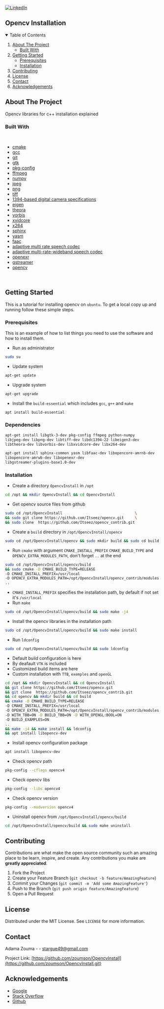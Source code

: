[![LinkedIn][linkedin-shield]][linkedin-url]
## Opencv Installation

<!-- TABLE OF CONTENTS -->
<details open="open">
  <summary>Table of Contents</summary>
  <ol>
    <li>
      <a href="#about-the-project">About The Project</a>
      <ul>
        <li><a href="#built-with">Built With</a></li>
      </ul>
    </li>
    <li>
      <a href="#getting-started">Getting Started</a>
      <ul>
        <li><a href="#prerequisites">Prerequisites</a></li>
        <li><a href="#installation">Installation</a></li>
      </ul>
    </li>
    <li><a href="#contributing">Contributing</a></li>
    <li><a href="#license">License</a></li>
    <li><a href="#contact">Contact</a></li>
    <li><a href="#acknowledgements">Acknowledgements</a></li>
  </ol>
</details>



<!-- ABOUT THE PROJECT -->
## About The Project

Opencv libraries for c++ installation explained 

<!--Built with -->
### Built With

<br>

* [cmake](https://cmake.org/)
* [gcc](https://gcc.gnu.org/)
* [git](https://git-scm.com/)
* [gtk](https://www.gtk.org/)
* [pkg-config](https://www.freedesktop.org/wiki/Software/pkg-config/)
* [ffmpeg](http://ffmpeg.org/)
* [numpy](https://numpy.org/)
* [jpeg](https://jpegclub.org/reference/)
* [png](http://www.libpng.org/pub/png/libpng.html)
* [tiff](https://www.adobe.io/open/standards/TIFF.html)
* [1394-based digital camera specifications](https://damien.douxchamps.net/ieee1394/libdc1394/)
* [eigen](https://www.eigen.tuxfamily.org)
* [theora](https://www.theora.org/)
* [vorbis](https://xiph.org/vorbis/doc/libvorbis/index.html)
* [xvidcore](https://www.xvid.com/)
* [x264](https://www.videolan.org/developers/x264.html)
* [sphinx](https://www.sphinx-doc.org/en/master/)
* [yasm](https://yasm.tortall.net/)
* [faac](http://faac.sourceforge.net/)
* [adaptive multi rate speech codec](https://packages.debian.org/sid/libopencore-amrnb-dev)
* [adaptive multi-rate-wideband speech codec](https://packages.debian.org/sid/libopencore-amrwb-dev)
* [openexr](https://www.openexr.com/)
* [gstreamer](https://gstreamer.freedesktop.org/)
* [opencv](https://opencv.org/)

<br>

<!-- GETTING STARTED -->
## Getting Started

This is a tutorial for installing opencv on `ubuntu`. 
To get a local copy up and running follow these simple steps.

### Prerequisites

This is an example of how to list things you need to use the software and how to install them.
* Run as administrator 
 ```sh
 sudo su
 ```
* Update system
 ```sh
 apt-get update
 ```
* Upgrade system
 ```sh
 apt-get upgrade
 ```
 * Install the `build-essential` which includes `gcc`, `g++` and `make`
  ```sh
 apt install build-essential
 ```
 ### Dependencies
 ```sh
 apt-get install libgtk-3-dev pkg-config ffmpeg python-numpy            \
 libjpeg-dev libpng-dev libtiff-dev libdc1394-22 libeigen3-dev          \
 libtheora-dev libvorbis-dev libxvidcore-dev libx264-dev
 ```
 ```sh
 apt-get install sphinx-common yasm libfaac-dev libopencore-amrnb-dev   \
 libopencore-amrwb-dev libopenexr-dev                                   \
 libgstreamer-plugins-base1.0-dev 
 ```
 
  ### Installation
  
 * Create a directory `OpencvInstall` in `/opt`
 
 ```sh
 cd /opt && mkdir OpencvInstall && cd OpencvInstall
 ```
 * Get opencv source files from github
 ```sh
 sudo cd /opt/OpencvInstall                                 \
 && sudo git clone https://github.com/Itseez/opencv.git     \
 && sudo clone  https://github.com/Itseez/opencv_contrib.git
 ```
 * Create a `build` directory in `/opt/OpencvInstall/opencv`
 ```sh
 sudo cd /opt/OpencvInstall/opencv && sudo mkdir build && sudo cd build
 ```
 * Run `cmake` with argument `CMAKE_INSTALL_PREFIX` `CMAKE_BUILD_TYPE` and  `OPENCV_EXTRA_MODULES_PATH`, don't      forget `..` at the end
 ```sh
 sudo cd /opt/OpencvInstall/opencv/build                                 \
 && sudo cmake -D CMAKE_BUILD_TYPE=RELEASE 
 -D CMAKE_INSTALL_PREFIX=/usr/local                                      \
 -D OPENCV_EXTRA_MODULES_PATH=/opt/OpencvInstall/opencv_contrib/modules  \
 ..
 ``` 
 * `CMAKE_INSTALL_PREFIX` specifies the installation path, by default if not set it's `/usr/local`
 * Run `make`
 ```sh
 sudo cd /opt/OpencvInstall/opencv/build && sudo make -j4
 ``` 
 * Install the opencv libraries in the installation path
 ```sh
 sudo cd /opt/OpencvInstall/opencv/build && sudo make install
 ``` 
 * Run `ldconfig`
 ```sh
 sudo cd /opt/OpencvInstall/opencv/build && sudo ldconfig
 ```
* Default build configuration is here
* By deafault `VTK` is included
* Customized build items are here
* Custom installation with  `TTB`, `exemples` and `openGL`
 ```sh
 cd /opt && mkdir OpencvInstall && cd OpencvInstall                      \
 && git clone https://github.com/Itseez/opencv.git                       \
 && git clone  https://github.com/Itseez/opencv_contrib.git              \
 && cd opencv && mkdir build && cd build                                 \
 && cmake -D CMAKE_BUILD_TYPE=RELEASE                                    \
 -D CMAKE_INSTALL_PREFIX=/usr/local                                      \
 -D OPENCV_EXTRA_MODULES_PATH=/opt/OpencvInstall/opencv_contrib/modules  \
 -D WITH_TBB=ON -D BUILD_TBB=ON -D WITH_OPENGL:BOOL=ON                   \
 -D BUILD_EXAMPLES=ON                                                    \
 ..                                                                      \
 && make -j4 && make install && ldconfig                                 \
 && apt install libopencv-dev                                       
 ``` 
 * Install opencv configuration package 
 ```sh
 apt install libopencv-dev 
 ```
 * Check opencv path
 ```sh
 pkg-config --cflags opencv4
 ```
 * Check opencv libs
 ```sh
 pkg-config --libs opencv4
 ```
 * Check opencv version
 ```sh
 pkg-config --modversion opencv4
 ```
  * Uninstall opencv from `/opt/OpencvInstall/opencv/build`
 ```sh
 cd /opt/OpencvInstall/opencv/build && sudo make uninstall 
 ```


<!-- CONTRIBUTING -->
## Contributing

Contributions are what make the open source community such an amazing place to be learn, inspire, and create. Any contributions you make are **greatly appreciated**.

1. Fork the Project
2. Create your Feature Branch (`git checkout -b feature/AmazingFeature`)
3. Commit your Changes (`git commit -m 'Add some AmazingFeature'`)
4. Push to the Branch (`git push origin feature/AmazingFeature`)
5. Open a Pull Request



<!-- LICENSE -->
## License

Distributed under the MIT License. See `LICENSE` for more information.



<!-- CONTACT -->
## Contact

Adama Zouma - <!-- [@your_twitter](https://twitter.com/your_username) -->- stargue49@gmail.com

Project Link: [https://github.com/zoumson/OpencvInstall](https://github.com/zoumson/OpencvInstall.git)



<!-- ACKNOWLEDGEMENTS -->
## Acknowledgements
* [Google](https://www.google.com/)
* [Stack Overflow](https://stackoverflow.com/)
* [Github](https://github.com/)




<!-- MARKDOWN LINKS & IMAGES -->
<!-- https://www.markdownguide.org/basic-syntax/#reference-style-links -->

[contributors-shield]: https://img.shields.io/github/contributors/othneildrew/Best-README-Template.svg?style=for-the-badge
[contributors-url]: https://github.com/othneildrew/Best-README-Template/graphs/contributors
[forks-shield]: https://img.shields.io/github/forks/othneildrew/Best-README-Template.svg?style=for-the-badge
[forks-url]: https://github.com/othneildrew/Best-README-Template/network/members
[stars-shield]: https://img.shields.io/github/stars/othneildrew/Best-README-Template.svg?style=for-the-badge
[stars-url]: https://github.com/othneildrew/Best-README-Template/stargazers
[issues-shield]: https://img.shields.io/github/issues/othneildrew/Best-README-Template.svg?style=for-the-badge
[issues-url]: https://github.com/othneildrew/Best-README-Template/issues
[license-shield]: https://img.shields.io/github/license/othneildrew/Best-README-Template.svg?style=for-the-badge
[license-url]: https://github.com/othneildrew/Best-README-Template/blob/master/LICENSE.txt
[linkedin-shield]: https://img.shields.io/badge/-LinkedIn-black.svg?style=for-the-badge&logo=linkedin&colorB=555
[linkedin-url]: linkedin.com/in/adama-zouma-553bba13a
[product-screenshot]: images/screenshot.png

